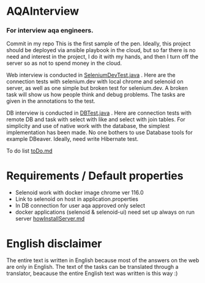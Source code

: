 # AQAInterview 
### For interview aqa engineers.
Commit in my repo
This is the first sample of the pen. Ideally, this project should be deployed via ansible playbook in the cloud, but so far there is no need and interest in the project, I do it with my hands, and then I turn off the server so as not to spend money in the cloud.

Web interview is conducted in [SeleniumDevTest.java](src%2Ftest%2Fjava%2FSeleniumDevTest.java) . Here are the connection tests with selenium.dev with local chrome and selenoid on server, as well as one simple but broken test for selenium.dev. A broken task will show us how people think and debug problems. The tasks are given in the annotations to the test.

DB interview is conducted in [DBTest.java](src%2Ftest%2Fjava%2FDBTest.java) . Here are connection tests with remote DB and task with select with like and select with join tables. For simplicity and use of native work with the database, the simplest implementation has been made. No one bothers to use Database tools for example DBeaver. Ideally, need write Hibernate test.

To do list [toDo.md](toDo.md)

# Requirements / Default properties
- Selenoid work with docker image chrome ver 116.0
- Link to selenoid on host in application.properties
- In DB connection for user aqa approved only select
- docker applications (selenoid & selenoid-ui) need set up always on run server [howInstallServer.md](installServerGuid%2FhowInstallServer.md)

# English disclaimer
The entire text is written in English because most of the answers on the web are only in English.
The text of the tasks can be translated through a translator, beacause the entire English text was written is this way :)
